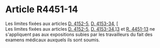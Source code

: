 # Article R4451-14

  
Les limites fixées aux articles [D. 4152-5][1], [D. 4153-34][2], [  
Les limites fixées aux articles [D. 4152-5][1], [D. 4153-34][2],][3] et [R. 4451-13][4] ne s'appliquent pas aux expositions subies par les travailleurs du fait des examens médicaux auxquels ils sont soumis.

 [1]: /affichCodeArticle.do?cidTexte=LEGITEXT000006072050&idArticle=LEGIARTI000018488387&dateTexte=&categorieLien=cid
 [2]: /affichCodeArticle.do?cidTexte=LEGITEXT000006072050&idArticle=LEGIARTI000018488537&dateTexte=&categorieLien=cid
 [3]: /affichCodeArticle.do?cidTexte=LEGITEXT000006072050&idArticle=LEGIARTI000018491155&dateTexte=&categorieLien=cid
 [4]: /affichCodeArticle.do?cidTexte=LEGITEXT000006072050&idArticle=LEGIARTI000018491157&dateTexte=&categorieLien=cid
